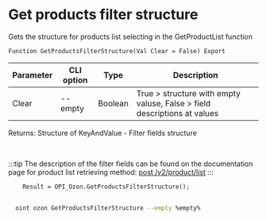 ﻿---
sidebar_position: 12
---

# Get products filter structure
 Gets the structure for products list selecting in the GetProductList function



`Function GetProductsFilterStructure(Val Clear = False) Export`

  | Parameter | CLI option | Type | Description |
  |-|-|-|-|
  | Clear | --empty | Boolean | True > structure with empty valuse, False > field descriptions at values |

  
  Returns:  Structure of KeyAndValue - Filter fields structure

<br/>

:::tip
The description of the filter fields can be found on the documentation page for product list retrieving method: [post /v2/product/list](https://docs.ozon.ru/api/seller/#operation/ProductAPI_GetProductList)
:::
<br/>


```bsl title="Code example"
    Result = OPI_Ozon.GetProductsFilterStructure();
```



```sh title="CLI command example"
    
  oint ozon GetProductsFilterStructure --empty %empty%

```

```json title="Result"

```
